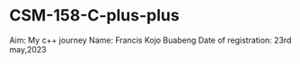 # CSM-158-C-plus-plus
Aim: My c++ journey
Name: Francis Kojo Buabeng
Date of registration: 23rd may,2023
